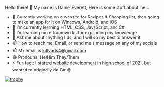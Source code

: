 Hello there! 👋 My name is Daniel Everett,
Here is some stuff about me...

- 🔭 Currently working on a website for Recipes & Shopping list, then going to make an app for it on Windows, Android, and iOS
- 🌱 I’m currently learning HTML, CSS, JavaScript, and C#
- 👯 I’m learning more frameworks for expanding my knowledge
- 💬 Ask me about anything I do, and I will do my best to answer it
- 📫 How to reach me: Email, or send me a message on any of my socials
- 📫 My email is kittyads4@gmail.com
- 😄 Pronouns: He/Him They/Them
- ⚡ Fun fact: I started website development in high school of 2021, but wanted to originally do C# 😌

[![trophy](https://github-profile-trophy.vercel.app/?username=DanielEverett1&theme=onedark)](https://github.com/ryo-ma/github-profile-trophy)
